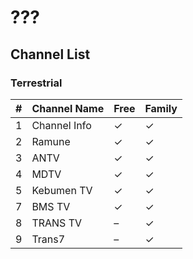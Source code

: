 # ???
## Channel List
### Terrestrial
\# | Channel Name | Free | Family
-- | -- | -- | --
1 | Channel Info | ✓ | ✓
2 | Ramune | ✓ | ✓
3 | ANTV | ✓ | ✓
4 | MDTV | ✓ | ✓
5 | Kebumen TV | ✓ | ✓
7 | BMS TV | ✓ | ✓
8 | TRANS TV | – | ✓
9 | Trans7 | – | ✓

